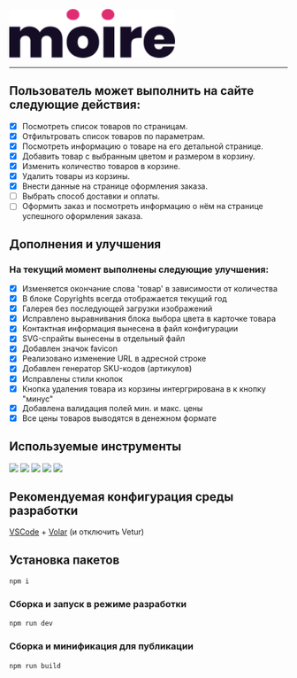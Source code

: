 
<img src="./moire/public/logo-moire.svg" alt="moire" width="300"/>

---
## Пользователь может выполнить на сайте следующие действия:
* [X] Посмотреть список товаров по страницам. 
* [X] Отфильтровать список товаров по параметрам.
* [X] Посмотреть информацию о товаре на его детальной странице.
* [X] Добавить товар с выбранным цветом и размером в корзину.
* [X] Изменить количество товаров в корзине. 
* [X] Удалить товары из корзины.
* [X] Внести данные на странице оформления заказа.
* [ ] Выбрать способ доставки и оплаты.
* [ ] Оформить заказ и посмотреть информацию о нём на странице успешного оформления заказа.

## Дополнения и улучшения

### На текущий момент выполнены следующие улучшения:

* [X] Изменяется окончание слова 'товар' в зависимости от количества
* [X] В блоке Copyrights всегда отображается текущий год
* [X] Галерея без последующей загрузки изображений
* [X] Исправлено выравнивания блока выбора цвета в карточке товара
* [X] Контактная информация вынесена в файл конфигурации
* [X] SVG-спрайты вынесены в отдельный файл
* [X] Добавлен значок favicon
* [X] Реализовано изменение URL в адресной строке
* [X] Добавлен генератор SKU-кодов (артикулов)
* [X] Исправлены стили кнопок
* [X] Кнопка удаления товара из корзины интергрирована в к кнопку "минус"
* [X] Добавлена валидация полей мин. и макс. цены
* [X] Все цены товаров выводятся в денежном формате

## Используемые инструменты
[<img src="https://router.vuejs.org/logo.svg" height="36" />](https://router.vuejs.org)
[<img src="https://pinia.vuejs.org/logo.svg" height="40" />](https://pinia.vuejs.org)
[<img src="https://vitejs.dev/logo.svg" height="40" />](https://vitejs.dev)
[<img src="https://prettier.io/icon.png" height="40" />](https://prettier.io)
[<img src="https://cdn.freebiesupply.com/logos/large/2x/eslint-1-logo-png-transparent.png" height="40" />](https://eslint.org)

## Рекомендуемая конфигурация среды разработки

[VSCode](https://code.visualstudio.com/) + [Volar](https://marketplace.visualstudio.com/items?itemName=Vue.volar) (и отключить Vetur)

## Установка пакетов

```sh
npm i
```

### Сборка и запуск в режиме разработки

```sh
npm run dev
```

### Сборка и минификация для публикации

```sh
npm run build
```

